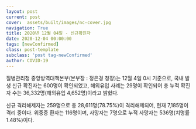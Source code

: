 ```yaml
---
layout: post
current: post
cover:  assets/built/images/nc-cover.jpg
navigation: True
title: 2020년 12월 04일 - 신규확진자
date: 2020-12-04 00:00:00
tags: [newConfirmed]
class: post-template
subclass: 'post tag-newConfirmed'
author: COVID-19
---
```


질병관리청 중앙방역대책본부(본부장 : 정은경 청장)는 12월 4일 0시 기준으로, 
국내 발생 신규 확진자는 600명이 확인되었고, 
해외유입 사례는 29명이 확인되어 총 누적 확진자 수는 36,332명(해외유입 4,652명)이라고 밝혔다.

신규 격리해제자는 259명으로 총 28,611명(78.75%)이 격리해제되어, 현재 7,185명이 격리 중이다. 
위중증 환자는 116명이며, 사망자는 7명으로 누적 사망자는 536명(치명률 1.48%)이다.